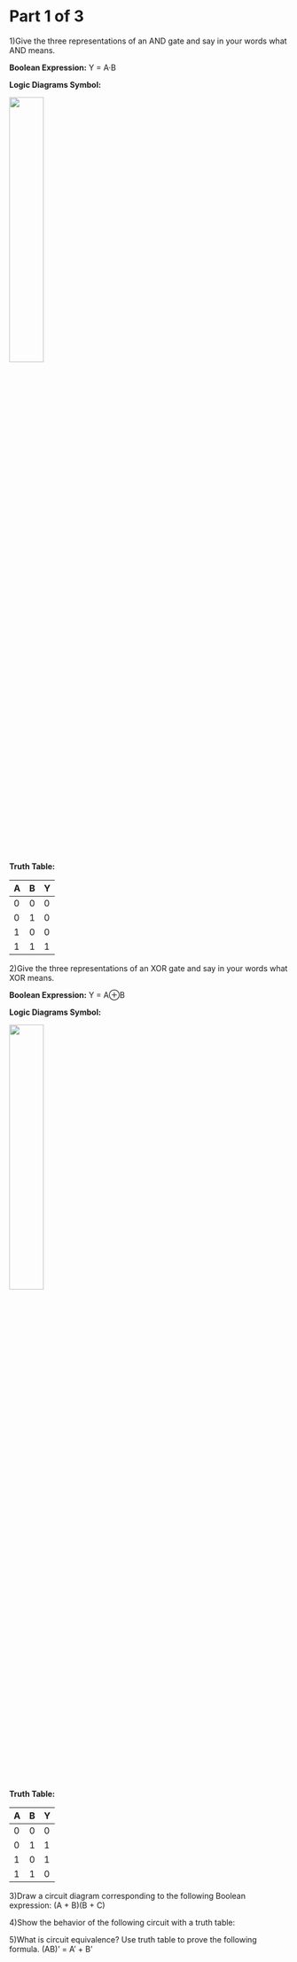 # Part 1 of 3

1)Give the three representations of an AND gate and say in your words what AND means.

**Boolean Expression:**
Y = A·B

**Logic Diagrams Symbol:**

<img src="https://gss0.bdstatic.com/-4o3dSag_xI4khGkpoWK1HF6hhy/baike/w%3D268/sign=61e48ac5952397ddd6799f026183b216/77c6a7efce1b9d16f9262943f7deb48f8c54642a.jpg" width="35%" />

**Truth Table:**

| A | B | Y |
| ------ | ------ | ------ |
| 0 | 0 | 0 |
| 0 | 1 | 0 |
| 1 | 0 | 0 |
| 1 | 1 | 1 |


2)Give the three representations of an XOR gate and say in your words what XOR means.

**Boolean Expression:**
Y = A⊕B

**Logic Diagrams Symbol:**

<img src="https://gss3.bdstatic.com/7Po3dSag_xI4khGkpoWK1HF6hhy/baike/c0%3Dbaike80%2C5%2C5%2C80%2C26/sign=7206c7c448540923be646b2cf331ba6c/b21bb051f8198618c9cdd6634bed2e738ad4e64b.jpg" width="35%" />

**Truth Table:**

| A | B | Y |
| ------ | ------ | ------ |
| 0 | 0 | 0 |
| 0 | 1 | 1 |
| 1 | 0 | 1 |
| 1 | 1 | 0 |

3)Draw a circuit diagram corresponding to the following Boolean expression: (A + B)(B + C)


4)Show the behavior of the following circuit with a truth table:


5)What is circuit equivalence? Use truth table to prove the following formula.
(AB)’ = A’ + B’
